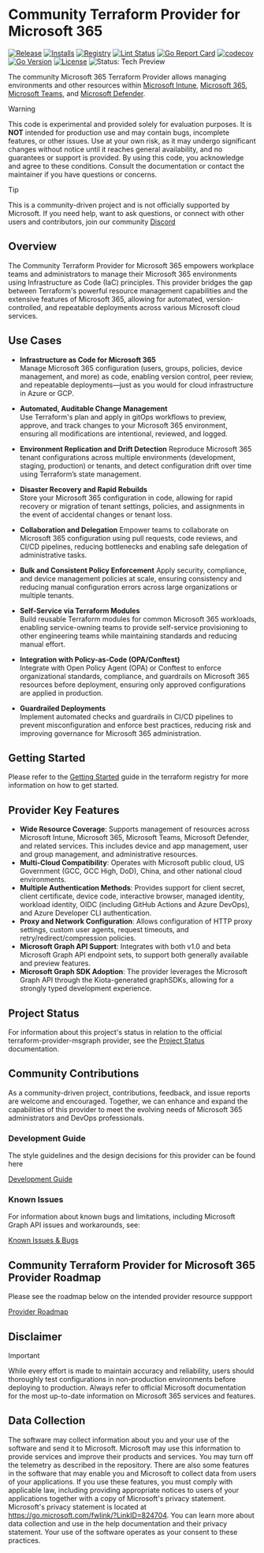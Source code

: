 # Community Terraform Provider for Microsoft 365

[![Release](https://img.shields.io/github/v/release/deploymenttheory/terraform-provider-microsoft365)](https://github.com/deploymenttheory/terraform-provider-microsoft365/releases)
[![Installs](https://img.shields.io/badge/dynamic/json?logo=terraform&label=installs&query=$.data.attributes.downloads&url=https%3A%2F%2Fregistry.terraform.io%2Fv2%2Fproviders%2F5565)](https://registry.terraform.io/providers/deploymenttheory/microsoft365)
[![Registry](https://img.shields.io/badge/registry-doc%40latest-lightgrey?logo=terraform)](https://registry.terraform.io/providers/deploymenttheory/microsoft365/latest/docs)
[![Lint Status](https://github.com/deploymenttheory/terraform-provider-microsoft365/workflows/go%20%7C%20Linter/badge.svg)](https://github.com/deploymenttheory/terraform-provider-microsoft365/actions)
[![Go Report Card](https://goreportcard.com/badge/github.com/deploymenttheory/terraform-provider-microsoft365)](https://goreportcard.com/report/github.com/deploymenttheory/terraform-provider-microsoft365)
[![codecov](https://codecov.io/gh/deploymenttheory/terraform-provider-microsoft365/graph/badge.svg?token=STSFXO1NL6)](https://codecov.io/gh/deploymenttheory/terraform-provider-microsoft365)
[![Go Version](https://img.shields.io/github/go-mod/go-version/deploymenttheory/terraform-provider-microsoft365)](https://go.dev/)
[![License](https://img.shields.io/github/license/deploymenttheory/terraform-provider-microsoft365)](LICENSE)
![Status: Tech Preview](https://img.shields.io/badge/status-experimental-EAAA32)

The community Microsoft 365 Terraform Provider allows managing environments and other resources within [Microsoft Intune](https://www.microsoft.com/en-us/security/business/endpoint-management/microsoft-intune), [Microsoft 365](https://www.microsoft.com/en-us/microsoft-365), [Microsoft Teams](https://www.microsoft.com/en-us/microsoft-teams/group-chat-software), and [Microsoft Defender](https://www.microsoft.com/en-us/security/business/microsoft-defender).

> [!WARNING]
> This code is experimental and provided solely for evaluation purposes. It is **NOT** intended for production use and may contain bugs, incomplete features, or other issues. Use at your own risk, as it may undergo significant changes without notice until it reaches general availability, and no guarantees or support is provided. By using this code, you acknowledge and agree to these conditions. Consult the documentation or contact the maintainer if you have questions or concerns.


> [!TIP]
> This is a community-driven project and is not officially supported by Microsoft.
> If you need help, want to ask questions, or connect with other users and contributors, join our community
> [Discord](https://discord.gg/Uq8zG6g7WE)

## Overview

The Community Terraform Provider for Microsoft 365 empowers workplace teams and administrators to manage their Microsoft 365 environments using Infrastructure as Code (IaC) principles. This provider bridges the gap between Terraform's powerful resource management capabilities and the extensive features of Microsoft 365, allowing for automated, version-controlled, and repeatable deployments across various Microsoft cloud services.

## Use Cases

- **Infrastructure as Code for Microsoft 365**  
  Manage Microsoft 365 configuration (users, groups, policies, device management, and more) as code, enabling version control, peer review, and repeatable deployments—just as you would for cloud infrastructure in Azure or GCP.

- **Automated, Auditable Change Management**  
  Use Terraform's plan and apply in gitOps workflows to preview, approve, and track changes to your Microsoft 365 environment, ensuring all modifications are intentional, reviewed, and logged.

- **Environment Replication and Drift Detection**
  Reproduce Microsoft 365 tenant configurations across multiple environments (development, staging, production) or tenants, and detect configuration drift over time using Terraform’s state management.

- **Disaster Recovery and Rapid Rebuilds**  
  Store your Microsoft 365 configuration in code, allowing for rapid recovery or migration of tenant settings, policies, and assignments in the event of accidental changes or tenant loss.

- **Collaboration and Delegation**
  Empower teams to collaborate on Microsoft 365 configuration using pull requests, code reviews, and CI/CD pipelines, reducing bottlenecks and enabling safe delegation of administrative tasks.

- **Bulk and Consistent Policy Enforcement**
  Apply security, compliance, and device management policies at scale, ensuring consistency and reducing manual configuration errors across large organizations or multiple tenants.

- **Self-Service via Terraform Modules**  
  Build reusable Terraform modules for common Microsoft 365 workloads, enabling service-owning teams to provide self-service provisioning to other engineering teams while maintaining standards and reducing manual effort.

- **Integration with Policy-as-Code (OPA/Conftest)**  
  Integrate with Open Policy Agent (OPA) or Conftest to enforce organizational standards, compliance, and guardrails on Microsoft 365 resources before deployment, ensuring only approved configurations are applied in production.

- **Guardrailed Deployments**  
  Implement automated checks and guardrails in CI/CD pipelines to prevent misconfiguration and enforce best practices, reducing risk and improving governance for Microsoft 365 administration.

## Getting Started

Please refer to the [Getting Started](https://registry.terraform.io/providers/deploymenttheory/microsoft365/latest/docs) guide in the terraform registry for more information on how to get started.

## Provider Key Features

- **Wide Resource Coverage**: Supports management of resources across Microsoft Intune, Microsoft 365, Microsoft Teams, Microsoft Defender, and related services. This includes device and app management, user and group management, and administrative resources.
- **Multi-Cloud Compatibility**: Operates with Microsoft public cloud, US Government (GCC, GCC High, DoD), China, and other national cloud environments.
- **Multiple Authentication Methods**: Provides support for client secret, client certificate, device code, interactive browser, managed identity, workload identity, OIDC (including GitHub Actions and Azure DevOps), and Azure Developer CLI authentication.
- **Proxy and Network Configuration**: Allows configuration of HTTP proxy settings, custom user agents, request timeouts, and retry/redirect/compression policies.
- **Microsoft Graph API Support**: Integrates with both v1.0 and beta Microsoft Graph API endpoint sets, to support both generally available and preview features.
- **Microsoft Graph SDK Adoption**: The provider leverages the Microsoft Graph API through the Kiota-generated graphSDKs, allowing for a strongly typed development experience.

## Project Status

For information about this project's status in relation to the official terraform-provider-msgraph provider, see the [Project Status](./docs/development/project_status.md) documentation.

## Community Contributions

As a community-driven project, contributions, feedback, and issue reports are welcome and encouraged. Together, we can enhance and expand the capabilities of this provider to meet the evolving needs of Microsoft 365 administrators and DevOps professionals.

### Development Guide

The style guidelines and the design decisions for this provider can be found here

[Development Guide](./docs/development/guide.md)

### Known Issues

For information about known bugs and limitations, including Microsoft Graph API issues and workarounds, see:

[Known Issues & Bugs](./docs/development/known_bugs.md)

## Community Terraform Provider for Microsoft 365 Provider Roadmap

Please see the roadmap below on the intended provider resource suppport

[Provider Roadmap](./docs/providerroadmap/roadmap.md)

## Disclaimer

> [!IMPORTANT]  
> While every effort is made to maintain accuracy and reliability, users should thoroughly test configurations in non-production environments before deploying to production. Always refer to official Microsoft documentation for the most up-to-date information on Microsoft 365 services and features.

## Data Collection

The software may collect information about you and your use of the software and send it to Microsoft. Microsoft may use this information to provide services and improve their products and services. You may turn off the telemetry as described in the repository. There are also some features in the software that may enable you and Microsoft to collect data from users of your applications. If you use these features, you must comply with applicable law, including providing appropriate notices to users of your applications together with a copy of Microsoft's privacy statement. Microsoft's privacy statement is located at https://go.microsoft.com/fwlink/?LinkID=824704. You can learn more about data collection and use in the help documentation and their privacy statement. Your use of the software operates as your consent to these practices.

